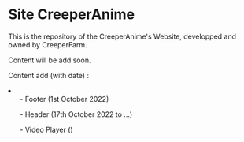 <h1>Site CreeperAnime</h1>
<p>This is the repository of the CreeperAnime's Website, developped and owned by CreeperFarm.</p>
<p>Content will be add soon.</p>
<p>Content add (with date) :
<li>
<ul>- Footer (1st October 2022)</ul>
<ul>- Header (17th October 2022 to ...)</ul>
<ul>- Video Player ()</ul>
</li>
</p>
